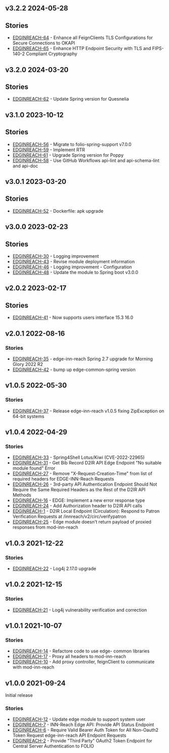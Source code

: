## v3.2.2 2024-05-28

## Stories
* [EDGINREACH-64](https://issues.folio.org/browse/EDGINREACH-64) - Enhance all FeignClients TLS Configurations for Secure Connections to OKAPI
* [EDGINREACH-65](https://issues.folio.org/browse/EDGINREACH-65) - Enhance HTTP Endpoint Security with TLS and FIPS-140-2 Compliant Cryptography


## v3.2.0 2024-03-20

## Stories
* [EDGINREACH-62](https://issues.folio.org/browse/EDGINREACH-62) - Update Spring version for Quesnelia


## v3.1.0 2023-10-12

## Stories
* [EDGINREACH-56](https://issues.folio.org/browse/EDGINREACH-56) - Migrate to folio-spring-support v7.0.0
* [EDGINREACH-59](https://issues.folio.org/browse/EDGINREACH-59) - Implement RTR
* [EDGINREACH-61](https://issues.folio.org/browse/EDGINREACH-61) - Upgrade Spring version for Poppy
* [EDGINREACH-58](https://issues.folio.org/browse/EDGINREACH-58) - Use GitHub Workflows api-lint and api-schema-lint and api-doc


## v3.0.1 2023-03-20

## Stories
* [EDGINREACH-52](https://issues.folio.org/browse/EDGINREACH-52) - Dockerfile: apk upgrade

## v3.0.0 2023-02-23

## Stories
* [EDGINREACH-30](https://issues.folio.org/browse/EDGINREACH-30) - Logging improvement
* [EDGINREACH-43](https://issues.folio.org/browse/EDGINREACH-43) - Revise module deployment information
* [EDGINREACH-46](https://issues.folio.org/browse/EDGINREACH-46) - Logging improvement - Configuration
* [EDGINREACH-48](https://issues.folio.org/browse/EDGINREACH-48) - Update the module to Spring boot v3.0.0

## v2.0.2 2023-02-17

## Stories
* [EDGINREACH-41](https://issues.folio.org/browse/EDGINREACH-41) - Now supports users interface 15.3 16.0

## v2.0.1 2022-08-16

### Stories
* [EDGINREACH-35](https://issues.folio.org/browse/EDGINREACH-35) - edge-inn-reach Spring 2.7 upgrade for Morning Glory 2022 R2
* [EDGINREACH-42](https://issues.folio.org/browse/EDGINREACH-42) - bump up edge-common-spring version


## v1.0.5 2022-05-30

### Stories
* [EDGINREACH-37](https://issues.folio.org/browse/EDGINREACH-37) - Release edge-inn-reach v1.0.5 fixing ZipException on 64-bit systems

## v1.0.4 2022-04-29

### Stories
* [EDGINREACH-33](https://issues.folio.org/browse/EDGINREACH-33) - Spring4Shell Lotus/Kiwi (CVE-2022-22965)
* [EDGINREACH-31](https://issues.folio.org/browse/EDGINREACH-31) - Get Bib Record D2IR API Edge Endpoint "No suitable module found" Error
* [EDGINREACH-27](https://issues.folio.org/browse/EDGINREACH-27) - Remove "X-Request-Creation-Time" from list of required headers for EDGE-INN-Reach Requests
* [EDGINREACH-26](https://issues.folio.org/browse/EDGINREACH-26) - 3rd-party API Authentication Endpoint Should Not Require the Same Required Headers as the Rest of the D2IR API Methods
* [EDGINREACH-16](https://issues.folio.org/browse/EDGINREACH-16) - EDGE: Implement a new error response type
* [EDGINREACH-24](https://issues.folio.org/browse/EDGINREACH-24) - Add Authorization header to D2IR API calls
* [EDGINREACH-1](https://issues.folio.org/browse/EDGINREACH-1) - D2IR Local Endpoint (Circulation): Respond to Patron Verification Requests at /innreach/v2/circ/verifypatron
* [EDGINREACH-25](https://issues.folio.org/browse/EDGINREACH-25) - Edge module doesn't return payload of proxied responses from mod-inn-reach 

## v1.0.3 2021-12-22

### Stories
* [EDGINREACH-22](https://issues.folio.org/browse/EDGINREACH-22) - Log4j 2.17.0 upgrade

## v1.0.2 2021-12-15

### Stories
* [EDGINREACH-21](https://issues.folio.org/browse/EDGINREACH-21) - Log4j vulnerability verification and correction

## v1.0.1 2021-10-07

### Stories
* [EDGINREACH-14](https://issues.folio.org/browse/EDGINREACH-14) - Refactore code to use edge- common libraries
* [EDGINREACH-17](https://issues.folio.org/browse/EDGINREACH-17) - Proxy all headers to mod-inn-reach
* [EDGINREACH-10](https://issues.folio.org/browse/EDGINREACH-10) - Add proxy controller, feignClient to communicate with mod-inn-reach

## v1.0.0 2021-09-24

Initial release

### Stories
* [EDGINREACH-12](https://issues.folio.org/browse/EDGINREACH-12) - Update edge module to support system user
* [EDGINREACH-7](https://issues.folio.org/browse/EDGINREACH-7) - INN-Reach Edge API: Provide API Status Endpoint
* [EDGINREACH-6](https://issues.folio.org/browse/EDGINREACH-6) - Require Valid Bearer Auth Token for All Non-Oauth2 Token Request edge-inn-reach API Endpoint Requests
* [EDGINREACH-2](https://issues.folio.org/browse/EDGINREACH-2) - Provide "Third Party" OAuth2 Token Endpoint for Central Server Authentication to FOLIO
 
